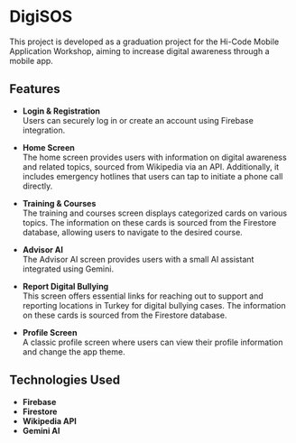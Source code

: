 
# DigiSOS

This project is developed as a graduation project for the Hi-Code Mobile Application Workshop, aiming to increase digital awareness through a mobile app.

## Features

- **Login & Registration**  
  Users can securely log in or create an account using Firebase integration.

- **Home Screen**  
  The home screen provides users with information on digital awareness and related topics, sourced from Wikipedia via an API. Additionally, it includes emergency hotlines that users can tap to initiate a phone call directly.

- **Training & Courses**  
  The training and courses screen displays categorized cards on various topics. The information on these cards is sourced from the Firestore database, allowing users to navigate to the desired course.

- **Advisor AI**  
  The Advisor AI screen provides users with a small AI assistant integrated using Gemini.

- **Report Digital Bullying**  
  This screen offers essential links for reaching out to support and reporting locations in Turkey for digital bullying cases. The information on these cards is sourced from the Firestore database.

- **Profile Screen**  
  A classic profile screen where users can view their profile information and change the app theme.

## Technologies Used

- **Firebase**
- **Firestore**
- **Wikipedia API**
- **Gemini AI**


